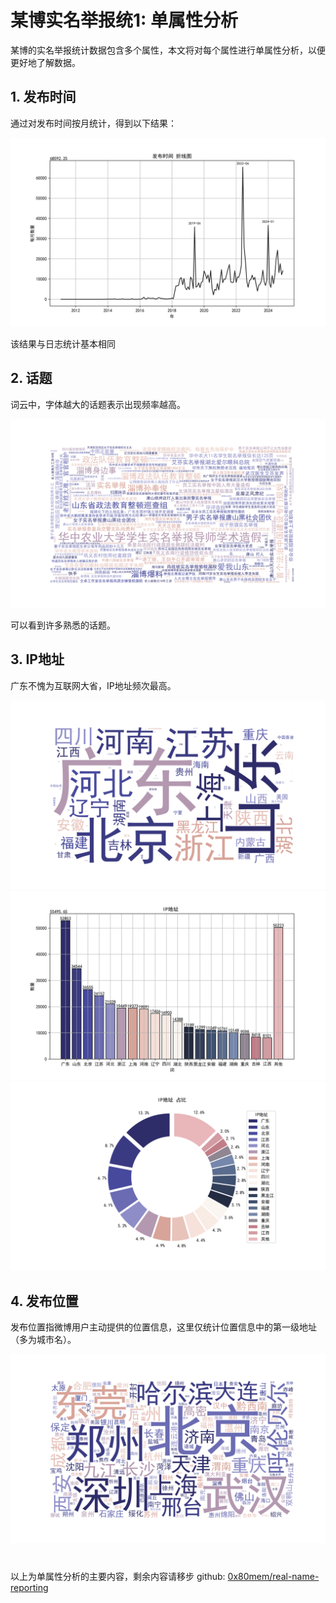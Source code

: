 # 某博实名举报统1: 单属性分析

某博的实名举报统计数据包含多个属性，本文将对每个属性进行单属性分析，以便更好地了解数据。

## 1. 发布时间

通过对发布时间按月统计，得到以下结果：

![发布时间折线图](../statreport/output/发布时间/line.png)

该结果与日志统计基本相同

## 2. 话题

词云中，字体越大的话题表示出现频率越高。

![话题词云](../statreport/output/话题/wordcloud.png)

可以看到许多熟悉的话题。

## 3. IP地址

广东不愧为互联网大省，IP地址频次最高。

![IP地址词云](../statreport/output/IP地址/wordcloud.png)
![IP地址柱状图](../statreport/output/IP地址/bar.png)
![IP地址饼图](../statreport/output/IP地址/pie.png)

## 4. 发布位置

发布位置指微博用户主动提供的位置信息，这里仅统计位置信息中的第一级地址（多为城市名）。

![发布位置词云](../statreport/output/发布位置/wordcloud.png)


# 

以上为单属性分析的主要内容，剩余内容请移步
github: [0x80mem/real-name-reporting](https://github.com/0x80mem/real-name-reporting)